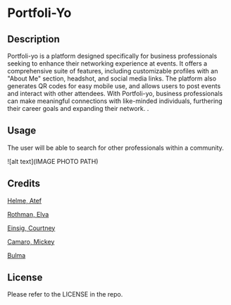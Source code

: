 # Portfoli-Yo

## Description

Portfoli-yo is a platform designed specifically for business professionals seeking to enhance their networking experience at events. It offers a comprehensive suite of features, including customizable profiles with an "About Me" section, headshot, and social media links. The platform also generates QR codes for easy mobile use, and allows users to post events and interact with other attendees. With Portfoli-yo, business professionals can make meaningful connections with like-minded individuals, furthering their career goals and expanding their network. . 

## Usage

The user will be able to search for other professionals within a community. 

![alt text](IMAGE PHOTO PATH)

## Credits

[Helme, Atef](https://github.com/AtefHelmy )

[Rothman, Elva](https://github.com/erothman1)

[Einsig, Courtney](https://github.com/CmEinsig)

[Camaro, Mickey](https://github.com/mcamarco)

[Bulma](https://bulma.io/)



## License

Please refer to the LICENSE in the repo.
